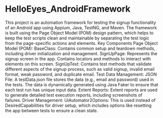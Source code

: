 # HelloEyes_AndroidFramework
This project is an automation framework for testing the signup functionality of an Android app using Appium, Java, TestNG, and Maven. The framework is built using the Page Object Model (POM) design pattern, which helps to keep the test scripts clean and maintainable by separating the test logic from the page-specific actions and elements.
Key Components
Page Object Model (POM):
BaseClass: Contains common setup and teardown methods, including driver initialization and management.
SignUpPage: Represents the signup screen in the app. Contains locators and methods to interact with elements on this screen.
SignUpTest: Contains test methods that validate different aspects of the signup process, such as valid signup, invalid email format, weak password, and duplicate email.
Test Data Management:
JSON File: A testData.json file stores the data (e.g., email and password) used in the tests. The data is dynamically generated using Java Faker to ensure that each test run has unique input data.
Extent Reports:
Extent reports are used to generate detailed test execution reports, including screenshots of failures.
Driver Management:
UiAutomator2Options: This is used instead of DesiredCapabilities for driver setup, which includes options like resetting the app between tests to ensure a clean state.
